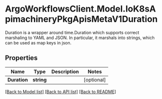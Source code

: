 # ArgoWorkflowsClient.Model.IoK8sApimachineryPkgApisMetaV1Duration
Duration is a wrapper around time.Duration which supports correct marshaling to YAML and JSON. In particular, it marshals into strings, which can be used as map keys in json.

## Properties

Name | Type | Description | Notes
------------ | ------------- | ------------- | -------------
**Duration** | **string** |  | [optional] 

[[Back to Model list]](../README.md#documentation-for-models) [[Back to API list]](../README.md#documentation-for-api-endpoints) [[Back to README]](../README.md)


